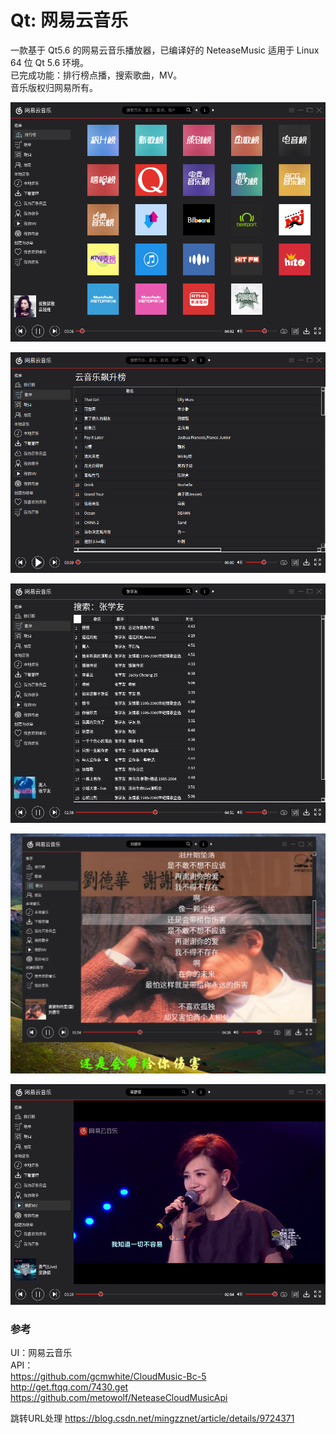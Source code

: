 # Qt: 网易云音乐
一款基于 Qt5.6 的网易云音乐播放器，已编译好的 NeteaseMusic 适用于 Linux 64 位 Qt 5.6 环境。  
已完成功能：排行榜点播，搜索歌曲，MV。  
音乐版权归网易所有。  


![alt](toplist.png)  

![alt](songlist.png)  

![alt](search.png)  

![alt](lyric.png)  

![alt](MV.png)  

### 参考
UI：网易云音乐  
API：  
https://github.com/gcmwhite/CloudMusic-Bc-5  
http://get.ftqq.com/7430.get  
https://github.com/metowolf/NeteaseCloudMusicApi

跳转URL处理 https://blog.csdn.net/mingzznet/article/details/9724371